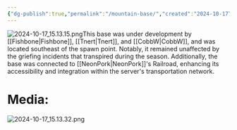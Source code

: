 ```yaml
---
{"dg-publish":true,"permalink":"/mountain-base/","created":"2024-10-17T15:08:19.642-05:00","updated":"2024-10-17T15:17:28.061-05:00"}
---
```


![2024-10-17_15.13.15.png](/img/user/Images/2024-10-17_15.13.15.png)This base was under development by [[Fishbone\|Fishbone]], [[Tnert\|Tnert]], and [[CobbW\|CobbW]], and was located southeast of the spawn point. Notably, it remained unaffected by the griefing incidents that transpired during the season. Additionally, the base was connected to [[NeonPork\|NeonPork]]'s Railroad, enhancing its accessibility and integration within the server's transportation network.

# Media: 

![2024-10-17_15.13.32.png](/img/user/Images/2024-10-17_15.13.32.png)